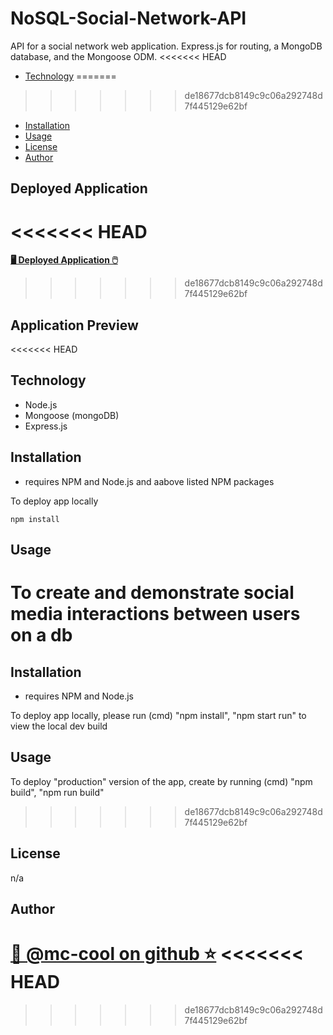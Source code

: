 # NoSQL-Social-Network-API
 API for a social network web application. Express.js for routing, a MongoDB database, and the Mongoose ODM.
<<<<<<< HEAD

- [Technology](#technology)
=======
 
>>>>>>> de18677dcb8149c9c06a292748d7f445129e62bf
- [Installation](#installation)
- [Usage](#usage)
- [License](#license)
- [Author](#author)

## Deployed Application
<<<<<<< HEAD
=======
**[🖥️ Deployed Application 🖱️](https://react-portfolio-mccool.herokuapp.com/)**
>>>>>>> de18677dcb8149c9c06a292748d7f445129e62bf


## Application Preview

<<<<<<< HEAD
## Technology
* Node.js
* Mongoose (mongoDB)
* Express.js

## Installation
* requires NPM and Node.js and aabove listed NPM packages

To deploy app locally

`npm install`


## Usage
To create and demonstrate social media interactions between users on a db
=======
## Installation
* requires NPM and Node.js

To deploy app locally, please run (cmd) "npm install", "npm start run" to view the local dev build

## Usage
To deploy "production" version of the app, create by running (cmd) "npm build", "npm run build"
>>>>>>> de18677dcb8149c9c06a292748d7f445129e62bf

## License
n/a

## Author
**[🐉 @mc-cool on github ⭐](https://github.com/m-ccool)**
<<<<<<< HEAD
=======

>>>>>>> de18677dcb8149c9c06a292748d7f445129e62bf
